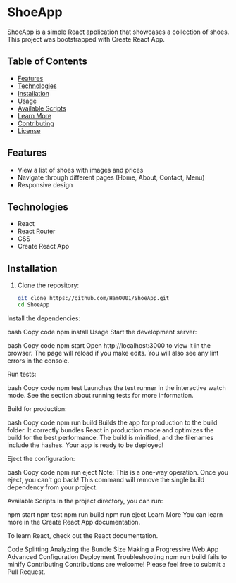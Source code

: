 # ShoeApp

ShoeApp is a simple React application that showcases a collection of shoes. This project was bootstrapped with Create React App.

## Table of Contents

- [Features](#features)
- [Technologies](#technologies)
- [Installation](#installation)
- [Usage](#usage)
- [Available Scripts](#available-scripts)
- [Learn More](#learn-more)
- [Contributing](#contributing)
- [License](#license)

## Features

- View a list of shoes with images and prices
- Navigate through different pages (Home, About, Contact, Menu)
- Responsive design

## Technologies

- React
- React Router
- CSS
- Create React App

## Installation

1. Clone the repository:

   ```bash
   git clone https://github.com/HamO001/ShoeApp.git
   cd ShoeApp
Install the dependencies:

bash
Copy code
npm install
Usage
Start the development server:

bash
Copy code
npm start
Open http://localhost:3000 to view it in the browser. The page will reload if you make edits. You will also see any lint errors in the console.

Run tests:

bash
Copy code
npm test
Launches the test runner in the interactive watch mode. See the section about running tests for more information.

Build for production:

bash
Copy code
npm run build
Builds the app for production to the build folder. It correctly bundles React in production mode and optimizes the build for the best performance. The build is minified, and the filenames include the hashes. Your app is ready to be deployed!

Eject the configuration:

bash
Copy code
npm run eject
Note: This is a one-way operation. Once you eject, you can't go back! This command will remove the single build dependency from your project.

Available Scripts
In the project directory, you can run:

npm start
npm test
npm run build
npm run eject
Learn More
You can learn more in the Create React App documentation.

To learn React, check out the React documentation.

Code Splitting
Analyzing the Bundle Size
Making a Progressive Web App
Advanced Configuration
Deployment
Troubleshooting npm run build fails to minify
Contributing
Contributions are welcome! Please feel free to submit a Pull Request.